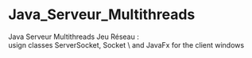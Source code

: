 # Java_Serveur_Multithreads
Java Serveur Multithreads Jeu Réseau : \
  usign classes ServerSocket, Socket \ 
  and JavaFx for the client windows


